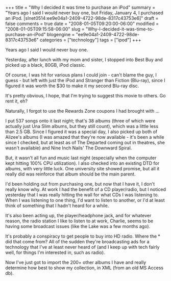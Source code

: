 +++
title = "Why I decided it was time to purchase an iPod"
summary = "Years ago I said I would never buy one, but Friday, January 4, I purchased an iPod. [slnet0514:ee9e04a1-2409-4722-98de-8317c43753e6]"
draft = false
comments = true
date = "2008-01-05T09:20:00-06:00"
modified = "2008-01-05T09:15:58-06:00"
slug = "Why-I-decided-it-was-time-to-purchase-an-iPod"
blogengine = "ee9e04a1-2409-4722-98de-8317c43753e6"
categories = ["technology"]
tags = ["ipod"]
+++

<p>
Years ago I said I would never buy one. 
</p>
<p>
Yesterday, after lunch with my mom and sister, I stopped into Best Buy and picked up a black, 80GB, iPod classic. 
</p>
<p>
Of course, I was hit for various plans I could join - can&#39;t blame the guy, I guess - but left with just the iPod and Stranger than Fiction (Blu-ray), since&nbsp;I figured it was worth the $30 to make it my second Blu-ray disc. 
</p>
<div class="note">
<p>
It&#39;s pretty obvious, I hope, that I&#39;m trying to suggest this movie to others. Go rent it, eh? 
</p>
</div>
<p>
Naturally, I forgot to use the Rewards Zone coupons I had brought with ... 
</p>
<p>
I put 537 songs onto it last night; that&#39;s 38&nbsp;albums (three of which were actually just Una Slim albums, but they still count), which was a little less than 2.5 GB. Since I figured it was a special day, I also picked up both of Alizee&#39;s albums (I was amazed that they&#39;re now available - it&#39;s been a while since I checked, but at least as of The Departed coming out in theatres, she wasn&#39;t available) and Nine Inch Nails&#39; The Downward Spiral. 
</p>
<p>
But, it wasn&#39;t all fun and music last night (especially when the computer kept hitting 100% CPU utilization). I also checked into an existing DTD for albums, with very little luck. One university site showed promise, but all it really did was reinforce that album should be the main parent. 
</p>
<p>
I&#39;d been holding out from purchasing one, but now that I have it, I don&#39;t really know why. At work I had the benefit of a CD player/radio, but I noticed yesterday that I was really hitting the wall for what CDs I was listening to. When I was listening to one thing, I&#39;d want to listen to another, or I&#39;d at least think of something that I hadn&#39;t heard for a while. 
</p>
<p>
It&#39;s also been acting up, the player/headphone jack, and for whatever reason, the radio station I like to listen to at work, Charlie, seems to be having some broadcast issues (like the Lake was a few months ago). 
</p>
<div class="tip">
<p>
It&#39;s probably a conspiracy to get people to buy into HD radio. Where the * did that come from? All of the sudden they&#39;re broadcasting ads for a technology that I&#39;ve at least never heard of (and I keep up with tech fairly well, for things I&#39;m interested in, such as radio). 
</p>
</div>
<p>
Now I&#39;ve just got to import the 200+ other albums I have and really determine how best to show my collection, in XML (from an old MS Access db). 
</p>

